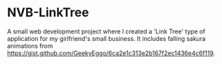 # NVB-LinkTree
A small web development project where I created a 'Link Tree' type of application for my girlfriend's small business. It includes falling sakura animations from https://gist.github.com/GeekyEggo/6ca2e1c313e2b167f2ec1436e4c6f119.
